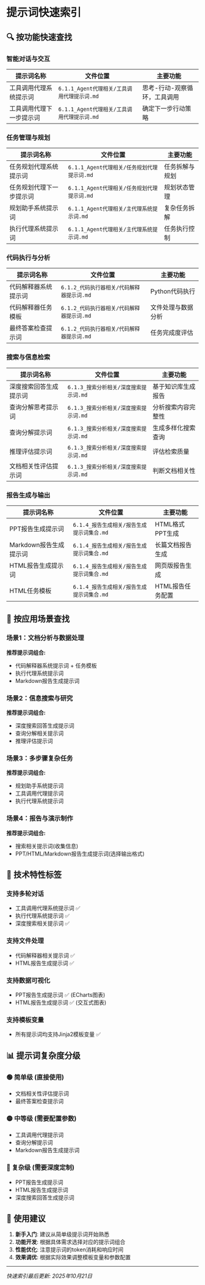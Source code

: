 # 提示词快速索引

## 🔍 按功能快速查找

### 智能对话与交互
| 提示词名称 | 文件位置 | 主要功能 |
|----------|--------|---------|
| 工具调用代理系统提示词 | `6.1.1_Agent代理相关/工具调用代理提示词.md` | 思考-行动-观察循环，工具调用 |
| 工具调用代理下一步提示词 | `6.1.1_Agent代理相关/工具调用代理提示词.md` | 确定下一步行动策略 |

### 任务管理与规划
| 提示词名称 | 文件位置 | 主要功能 |
|----------|--------|---------|
| 任务规划代理系统提示词 | `6.1.1_Agent代理相关/任务规划代理提示词.md` | 任务拆解与规划 |
| 任务规划代理下一步提示词 | `6.1.1_Agent代理相关/任务规划代理提示词.md` | 规划状态管理 |
| 规划助手系统提示词 | `6.1.1_Agent代理相关/主代理系统提示词.md` | 复杂任务拆解 |
| 执行代理系统提示词 | `6.1.1_Agent代理相关/主代理系统提示词.md` | 任务执行控制 |

### 代码执行与分析
| 提示词名称 | 文件位置 | 主要功能 |
|----------|--------|---------|
| 代码解释器系统提示词 | `6.1.2_代码执行器相关/代码解释器提示词.md` | Python代码执行 |
| 代码解释器任务模板 | `6.1.2_代码执行器相关/代码解释器提示词.md` | 文件处理与数据分析 |
| 最终答案检查提示词 | `6.1.2_代码执行器相关/代码解释器提示词.md` | 任务完成度评估 |

### 搜索与信息检索
| 提示词名称 | 文件位置 | 主要功能 |
|----------|--------|---------|
| 深度搜索回答生成提示词 | `6.1.3_搜索分析相关/深度搜索提示词.md` | 基于知识库生成报告 |
| 查询分解思考提示词 | `6.1.3_搜索分析相关/深度搜索提示词.md` | 分析搜索内容完整性 |
| 查询分解提示词 | `6.1.3_搜索分析相关/深度搜索提示词.md` | 生成多样化搜索查询 |
| 推理评估提示词 | `6.1.3_搜索分析相关/深度搜索提示词.md` | 评估检索质量 |
| 文档相关性评估提示词 | `6.1.3_搜索分析相关/深度搜索提示词.md` | 判断文档相关性 |

### 报告生成与输出
| 提示词名称 | 文件位置 | 主要功能 |
|----------|--------|---------|
| PPT报告生成提示词 | `6.1.4_报告生成相关/报告生成提示词集合.md` | HTML格式PPT生成 |
| Markdown报告生成提示词 | `6.1.4_报告生成相关/报告生成提示词集合.md` | 长篇文档报告生成 |
| HTML报告生成提示词 | `6.1.4_报告生成相关/报告生成提示词集合.md` | 网页版报告生成 |
| HTML任务模板 | `6.1.4_报告生成相关/报告生成提示词集合.md` | HTML报告任务配置 |

## 🎯 按应用场景查找

### 场景1：文档分析与数据处理
**推荐提示词组合:**
- 代码解释器系统提示词 + 任务模板
- 执行代理系统提示词
- Markdown报告生成提示词

### 场景2：信息搜索与研究
**推荐提示词组合:**
- 深度搜索回答生成提示词
- 查询分解相关提示词
- 推理评估提示词

### 场景3：多步骤复杂任务
**推荐提示词组合:**
- 规划助手系统提示词
- 工具调用代理提示词
- 执行代理系统提示词

### 场景4：报告与演示制作
**推荐提示词组合:**
- 搜索相关提示词(收集信息)
- PPT/HTML/Markdown报告生成提示词(选择输出格式)

## 🔧 技术特性标签

### 支持多轮对话
- 工具调用代理系统提示词 ✅
- 执行代理系统提示词 ✅
- 深度搜索相关提示词 ✅

### 支持文件处理
- 代码解释器相关提示词 ✅
- HTML报告生成提示词 ✅

### 支持数据可视化
- PPT报告生成提示词 ✅ (ECharts图表)
- HTML报告生成提示词 ✅ (交互式图表)

### 支持模板变量
- 所有提示词均支持Jinja2模板变量 ✅

## 📊 提示词复杂度分级

### 🟢 简单级 (直接使用)
- 文档相关性评估提示词
- 最终答案检查提示词

### 🟡 中等级 (需要配置参数)
- 工具调用代理提示词
- 查询分解提示词
- Markdown报告生成提示词

### 🔴 复杂级 (需要深度定制)
- PPT报告生成提示词
- HTML报告生成提示词
- 深度搜索回答生成提示词

## 🚀 使用建议

1. **新手入门**: 建议从简单级提示词开始熟悉
2. **功能开发**: 根据具体需求选择对应的提示词组合
3. **性能优化**: 注意提示词的token消耗和响应时间
4. **效果调优**: 根据实际效果调整模板变量和参数配置

---
*快速索引最后更新: 2025年10月21日*
